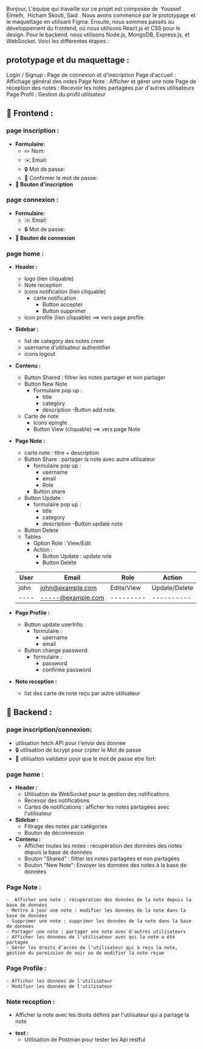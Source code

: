 Bonjour,
L'équipe qui travaille sur ce projet est composée de  Youssef Elmelh,  Hicham Skouti, Said .
Nous avons commencé par le prototypage et le maquettage en utilisant Figma. Ensuite, nous sommes passés au développement du frontend, où nous utilisons React.js et CSS pour le design. Pour le backend, nous utilisons Node.js, MongoDB, Express.js, et WebSocket.
Voici les différentes étapes :

## prototypage et du maquettage :
Login / Signup : Page de connexion et d'inscription
Page d'accueil : Affichage général des notes
Page Note : Afficher et gérer une note
Page de réception des notes : Recevoir les notes partagées par d'autres utilisateurs
Page Profil : Gestion du profil utilisateur

## 📄 Frontend : 
### page inscription : 
+ **Formulaire:**
  - ✏️ Nom:
  - ✉️ Email:
  - 🔒 Mot de passe:
  - 🔄 Confirmer le mot de passe:
+ **🔘 Bouton d'inscription** 

### page connexion : 
+ **Formulaire:**
  - ✉️ Email:
  - 🔒 Mot de passe:
+ **🔘 Bouton de connexion** 

### page home :
+ **Header :**
  - logo (lien cliquable)
  - Note reception
  - icons notification (lien cliquable)
      - carte notification  
        - Button accepter 
        - Button supprimer 
  - icon profile (lien cliquable) ==> vers page profile

+ **Sidebar :**
  - list de category des notes creer
  - username d'utilisateur authentifier
  - icons logout 
+ **Contenu :**
  - Button Shared : filtrer les notes partager et non partager 
  - Button New Note
    - Formulaire pop up :
      - title
      - category
      - description 
     -Button add note
  - Carte de note 
    - Icons epingle 
    - Button View (cliquable) ==> vers page Note
+ **Page Note :**
  - carte note : titre + description 
  - Button Share : partager la note avec autre utilisateur 
      - formulaire pop up :
        - username 
        - email 
        - Role 
      - Button share
  - Button Update :
      - formulaire pop up :
        - title 
        - category
        - description 
      -Button update note
  - Button Delete
  - Tables 
      - Option Role : View/Edit
      - Action : 
        - Button Update : update role
        - Button Delete 



   | User      | Email              | Role      | Action     |
   |-----------|--------------------|-----------|------------|
   | john   | john@example.com   |Edite/View |Update/Delete|
   |----       | -----@example.com  | --------- | ----------|

+ **Page Profile :**
  - Button update userInfo:
      - formulaire :
        - username 
        - email
  - Button change password:
      - formulaire :
        - password 
        - confirme password

+ **Note reception :**
  - list des carte de note reçu par autre utilisateur
 

## 📄 Backend : 
### page inscription/connexion: 
  - utilisation fetch API pour l'envoi des donnee
  - 🔒 utilisation de bcrypt pour crpter le Mot de passe
  - 🔄 utilisation validator pour que le mot de passe etre fort:
### page home :
+ **Header :**
  - Utilisation de WebSocket pour la gestion des notifications
  - Recevoir des notifications
  - Cartes de notifications : afficher les notes partagées avec l'utilisateur
+ **Sidebar :**
    - Filtrage des notes par catégories
    - Bouton de déconnexion
+ **Contenu :**
    -  Afficher toutes les notes : récupération des données des notes depuis la base de données
    - Bouton "Shared" : filtrer les notes partagées et non partagées
    - Bouton "New Note": Envoyer les données des notes à la base de données
### Page Note :
    -  Afficher une note : récupération des données de la note depuis la base de données
    - Mettre à jour une note : modifier les données de la note dans la base de données
    - Supprimer une note : supprimer les données de la note dans la base de données
    - Partager une note : partager une note avec d'autres utilisateurs
    - Afficher les données de l'utilisateur avec qui la note a été partagée
    - Gérer les droits d'accès de l'utilisateur qui a reçu la note, gestion du permission de voir ou de modifier la note reçue
### Page Profile :
    - Afficher les données de l'utilisateur
    - Modifier les données de l'utilisateur

### Note reception :
  - Afficher la note avec les droits définis par l'utilisateur qui a partagé la note

+ **test :**
  - Utilisation de Postman pour tester les Api restful 










  















  



